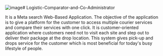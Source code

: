 ![image](https://github.com/Shubhshinde1998/Logistic-Comparator-and-Co-Administrator/assets/115925994/a4ef8f72-43a4-4e40-8be6-087f5e9e10f5)# Logistic-Comparator-and-Co-Administrator

It is a Meta search Web-Based Application. The objective of the application is to give a platform for the customer to access multiple courier services and compare their services with one click. It is customer-oriented application where customers need not to visit each site and step out to deliver their package at the drop location. This system gives pick-up and drops
service for the customer which is most beneficial for today's busy lifestyle of people.
